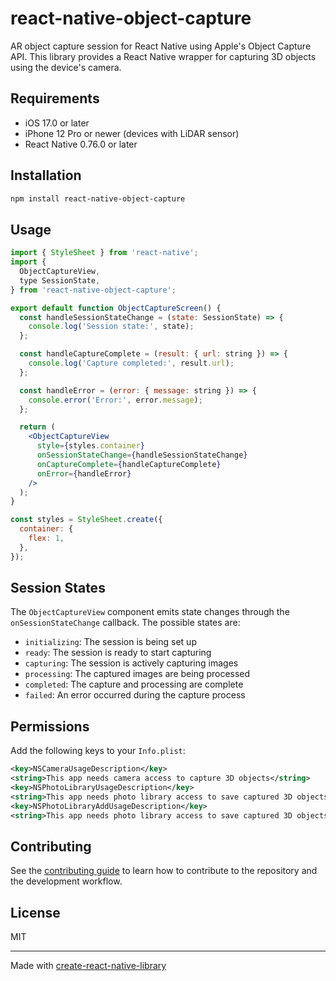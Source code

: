 # react-native-object-capture

AR object capture session for React Native using Apple's Object Capture API. This library provides a React Native wrapper for capturing 3D objects using the device's camera.

## Requirements

- iOS 17.0 or later
- iPhone 12 Pro or newer (devices with LiDAR sensor)
- React Native 0.76.0 or later

## Installation

```sh
npm install react-native-object-capture
```

## Usage

```jsx
import { StyleSheet } from 'react-native';
import {
  ObjectCaptureView,
  type SessionState,
} from 'react-native-object-capture';

export default function ObjectCaptureScreen() {
  const handleSessionStateChange = (state: SessionState) => {
    console.log('Session state:', state);
  };

  const handleCaptureComplete = (result: { url: string }) => {
    console.log('Capture completed:', result.url);
  };

  const handleError = (error: { message: string }) => {
    console.error('Error:', error.message);
  };

  return (
    <ObjectCaptureView
      style={styles.container}
      onSessionStateChange={handleSessionStateChange}
      onCaptureComplete={handleCaptureComplete}
      onError={handleError}
    />
  );
}

const styles = StyleSheet.create({
  container: {
    flex: 1,
  },
});
```

## Session States

The `ObjectCaptureView` component emits state changes through the `onSessionStateChange` callback. The possible states are:

- `initializing`: The session is being set up
- `ready`: The session is ready to start capturing
- `capturing`: The session is actively capturing images
- `processing`: The captured images are being processed
- `completed`: The capture and processing are complete
- `failed`: An error occurred during the capture process

## Permissions

Add the following keys to your `Info.plist`:

```xml
<key>NSCameraUsageDescription</key>
<string>This app needs camera access to capture 3D objects</string>
<key>NSPhotoLibraryUsageDescription</key>
<string>This app needs photo library access to save captured 3D objects</string>
<key>NSPhotoLibraryAddUsageDescription</key>
<string>This app needs photo library access to save captured 3D objects</string>
```

## Contributing

See the [contributing guide](CONTRIBUTING.md) to learn how to contribute to the repository and the development workflow.

## License

MIT

---

Made with [create-react-native-library](https://github.com/callstack/react-native-builder-bob)